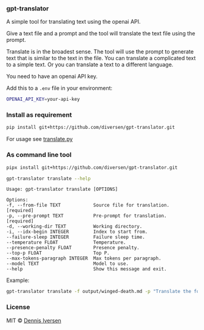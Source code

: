 ### gpt-translator

A simple tool for translating text using the openai API.

Give a text file and a prompt and the tool will translate the text file using the prompt.

Translate is in the broadest sense. The tool will use the prompt to generate text that is similar to the text in the file. You can translate a complicated text to a simple text. Or you can translate a text to a different language.

You need to have an openai API key.

Add this to a `.env` file in your environment:

```bash
OPENAI_API_KEY=your-api-key
```

### Install as requirement


```bash
pip install git+https://github.com/diversen/gpt-translator.git
```

For usage see [translate.py](translate.py)

### As command line tool

```bash
pipx install git+https://github.com/diversen/gpt-translator.git
```

```bash
gpt-translator translate --help
```

    Usage: gpt-translator translate [OPTIONS]

    Options:
    -f, --from-file TEXT            Source file for translation.  [required]
    -p, --pre-prompt TEXT           Pre-prompt for translation.  [required]
    -d, --working-dir TEXT          Working directory.
    -i, --idx-begin INTEGER         Index to start from.
    --failure-sleep INTEGER         Failure sleep time.
    --temperature FLOAT             Temperature.
    --presence-penalty FLOAT        Presence penalty.
    --top-p FLOAT                   Top P.
    --max-tokens-paragraph INTEGER  Max tokens per paragraph.
    --model TEXT                    Model to use.
    --help                          Show this message and exit.

Example: 

```bash
gpt-translator translate -f output/winged-death.md -p "Translate the following text to a simple English so that a child aged 12 could read it with ease"
```

### License

MIT © [Dennis Iversen](https://github.com/diversen)